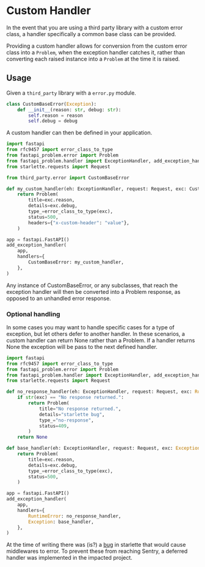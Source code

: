 # Custom Handler

In the event that you are using a third party library with a custom error
class, a handler specifically a common base class can be provided.

Providing a custom handler allows for conversion from the custom error class
into a `Problem`, when the exception handler catches it, rather than converting
each raised instance into a `Problem` at the time it is raised.

## Usage

Given a `third_party` library with a `error.py` module.

```python
class CustomBaseError(Exception):
    def __init__(reason: str, debug: str):
        self.reason = reason
        self.debug = debug
```

A custom handler can then be defined in your application.

```python
import fastapi
from rfc9457 import error_class_to_type
from fastapi_problem.error import Problem
from fastapi_problem.handler import ExceptionHandler, add_exception_handler
from starlette.requests import Request

from third_party.error import CustomBaseError

def my_custom_handler(eh: ExceptionHandler, request: Request, exc: CustomBaseError) -> Problem:
    return Problem(
        title=exc.reason,
        details=exc.debug,
        type_=error_class_to_type(exc),
        status=500,
        headers={"x-custom-header": "value"},
    )

app = fastapi.FastAPI()
add_exception_handler(
    app,
    handlers={
        CustomBaseError: my_custom_handler,
    },
)
```

Any instance of CustomBaseError, or any subclasses, that reach the exception
handler will then be converted into a Problem response, as opposed to an
unhandled error response.

### Optional handling

In some cases you may want to handle specific cases for a type of exception,
but let others defer to another handler. In these scenarios, a custom handler
can return None rather than a Problem. If a handler returns None the exception
will be pass to the next defined handler.

```python
import fastapi
from rfc9457 import error_class_to_type
from fastapi_problem.error import Problem
from fastapi_problem.handler import ExceptionHandler, add_exception_handler
from starlette.requests import Request

def no_response_handler(eh: ExceptionHandler, request: Request, exc: RuntimeError) -> Problem | None:
    if str(exc) == "No response returned.":
        return Problem(
            title="No response returned.",
            details="starlette bug",
            type_="no-response",
            status=409,
        )
    return None

def base_handler(eh: ExceptionHandler, request: Request, exc: Exception) -> Problem:
    return Problem(
        title=exc.reason,
        details=exc.debug,
        type_=error_class_to_type(exc),
        status=500,
    )

app = fastapi.FastAPI()
add_exception_handler(
    app,
    handlers={
        RuntimeError: no_response_handler,
        Exception: base_handler,
    },
)
```

At the time of writing there was (is?) a
[bug](https://github.com/encode/starlette/issues/2516) in starlette that would
cause middlewares to error.  To prevent these from reaching Sentry, a deferred
handler was implemented in the impacted project.

